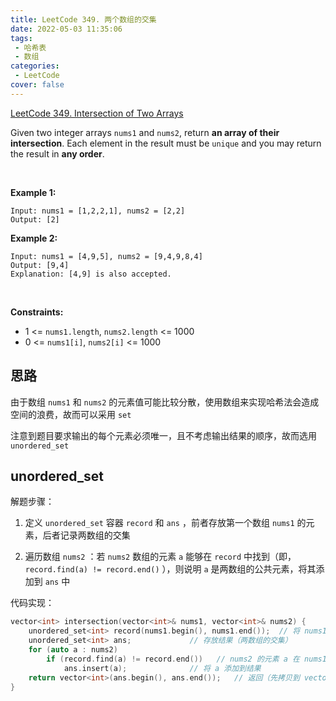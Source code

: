 ```yaml
---
title: LeetCode 349. 两个数组的交集
date: 2022-05-03 11:35:06
tags:
 - 哈希表
 - 数组
categories:
 - LeetCode
cover: false
---
```


[LeetCode 349. Intersection of Two Arrays](https://leetcode-cn.com/problems/intersection-of-two-arrays/)

Given two integer arrays `nums1` and `nums2`, return **an array of their intersection**. Each element in the result must be `unique` and you may return the result in **any order**.

 

**Example 1:**

    Input: nums1 = [1,2,2,1], nums2 = [2,2]
    Output: [2]


**Example 2:**

    Input: nums1 = [4,9,5], nums2 = [9,4,9,8,4]
    Output: [9,4]
    Explanation: [4,9] is also accepted.
 

**Constraints:**

 - 1 <= `nums1.length`, `nums2.length` <= 1000
 - 0 <= `nums1[i]`, `nums2[i]` <= 1000


## 思路

由于数组 `nums1` 和 `nums2` 的元素值可能比较分散，使用数组来实现哈希法会造成空间的浪费，故而可以采用 `set`

注意到题目要求输出的每个元素必须唯一，且不考虑输出结果的顺序，故而选用 `unordered_set`


## unordered_set

解题步骤：

1. 定义 `unordered_set` 容器 `record` 和 `ans` ，前者存放第一个数组 `nums1` 的元素，后者记录两数组的交集

2. 遍历数组 `nums2` ：若 `nums2` 数组的元素 `a` 能够在 `record` 中找到（即，`record.find(a) != record.end()` ），则说明 `a` 是两数组的公共元素，将其添加到 `ans` 中

代码实现：

```cpp
vector<int> intersection(vector<int>& nums1, vector<int>& nums2) {
    unordered_set<int> record(nums1.begin(), nums1.end());  // 将 nums1 拷贝到 unordered_set 容器
    unordered_set<int> ans;             // 存放结果（两数组的交集）
    for (auto a : nums2)
        if (record.find(a) != record.end())   // nums2 的元素 a 在 nums1 中出现过
            ans.insert(a);              // 将 a 添加到结果
    return vector<int>(ans.begin(), ans.end());   // 返回（先拷贝到 vector ，因为返回值的类型是 vector<int>）
}
```